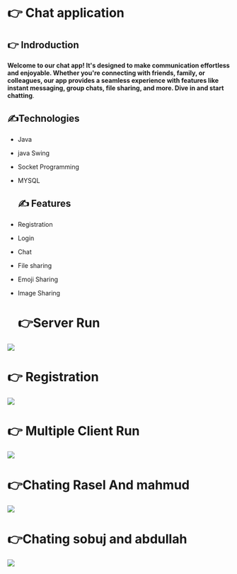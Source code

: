 #  👉  Chat application 


## 👉 Indroduction 

**Welcome to our chat app! It's designed to make communication effortless and enjoyable. Whether you're connecting with friends, family, or colleagues, our app provides a seamless experience with features like instant messaging, group chats, file sharing, and more. Dive in and start chatting**.


## ✍️Technologies

- Java
- java Swing
- Socket Programming
- MYSQL
  ## ✍️ Features

- Registration
- Login
- Chat
- File sharing
- Emoji Sharing
- Image Sharing
  

   # 👉Server Run  
 
 

<img    src="https://github.com/Rasel-Mahmud-61/Chat-Application-Using-Java-Swing-Socket-Programming-/blob/main/chart-application/run%20server.png">


 
# 👉 Registration 



<img    src="https://github.com/Rasel-Mahmud-61/Chat-Application-Using-Java-Swing-Socket-Programming-/blob/main/chart-application/registration.png">


# 👉  Multiple Client Run 



<img    src="https://github.com/Rasel-Mahmud-61/Chat-Application-Using-Java-Swing-Socket-Programming-/blob/main/chart-application/runfirstclient.png">


   # 👉Chating Rasel And mahmud



<img    src="https://github.com/Rasel-Mahmud-61/Chat-Application-Using-Java-Swing-Socket-Programming-/blob/main/chart-application/conversation%20between%20rasel%20and%20mahmud.png">

  # 👉Chating sobuj and abdullah 
<img    src="https://github.com/Rasel-Mahmud-61/Chat-Application-Using-Java-Swing-Socket-Programming-/blob/main/chart-application/conversation%20between%20sobuj%20abdullah%20.png">



